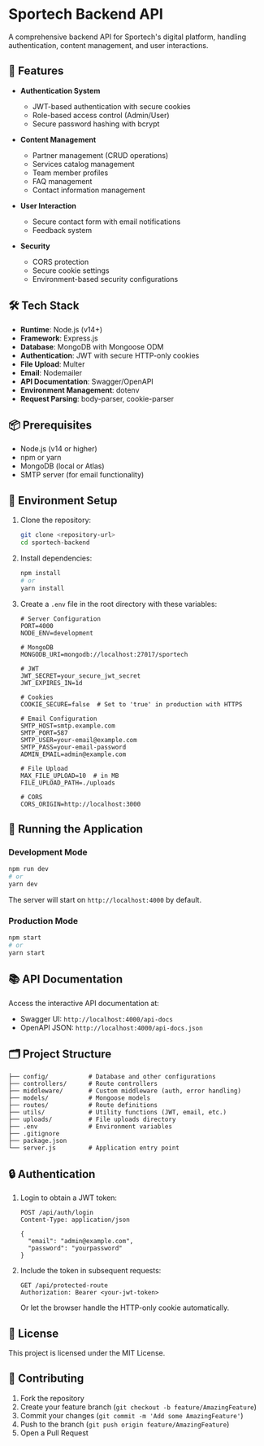 # Sportech Backend API

A comprehensive backend API for Sportech's digital platform, handling authentication, content management, and user interactions.

## 🚀 Features

- **Authentication System**

  - JWT-based authentication with secure cookies
  - Role-based access control (Admin/User)
  - Secure password hashing with bcrypt

- **Content Management**

  - Partner management (CRUD operations)
  - Services catalog management
  - Team member profiles
  - FAQ management
  - Contact information management

- **User Interaction**

  - Secure contact form with email notifications
  - Feedback system

- **Security**
  - CORS protection
  - Secure cookie settings
  - Environment-based security configurations

## 🛠 Tech Stack

- **Runtime**: Node.js (v14+)
- **Framework**: Express.js
- **Database**: MongoDB with Mongoose ODM
- **Authentication**: JWT with secure HTTP-only cookies
- **File Upload**: Multer
- **Email**: Nodemailer
- **API Documentation**: Swagger/OpenAPI
- **Environment Management**: dotenv
- **Request Parsing**: body-parser, cookie-parser

## 📦 Prerequisites

- Node.js (v14 or higher)
- npm or yarn
- MongoDB (local or Atlas)
- SMTP server (for email functionality)

## 🔧 Environment Setup

1. Clone the repository:

   ```bash
   git clone <repository-url>
   cd sportech-backend
   ```

2. Install dependencies:

   ```bash
   npm install
   # or
   yarn install
   ```

3. Create a `.env` file in the root directory with these variables:

   ```env
   # Server Configuration
   PORT=4000
   NODE_ENV=development

   # MongoDB
   MONGODB_URI=mongodb://localhost:27017/sportech

   # JWT
   JWT_SECRET=your_secure_jwt_secret
   JWT_EXPIRES_IN=1d

   # Cookies
   COOKIE_SECURE=false  # Set to 'true' in production with HTTPS

   # Email Configuration
   SMTP_HOST=smtp.example.com
   SMTP_PORT=587
   SMTP_USER=your-email@example.com
   SMTP_PASS=your-email-password
   ADMIN_EMAIL=admin@example.com

   # File Upload
   MAX_FILE_UPLOAD=10  # in MB
   FILE_UPLOAD_PATH=./uploads

   # CORS
   CORS_ORIGIN=http://localhost:3000
   ```

## 🚀 Running the Application

### Development Mode

```bash
npm run dev
# or
yarn dev
```

The server will start on `http://localhost:4000` by default.

### Production Mode

```bash
npm start
# or
yarn start
```

## 📚 API Documentation

Access the interactive API documentation at:

- Swagger UI: `http://localhost:4000/api-docs`
- OpenAPI JSON: `http://localhost:4000/api-docs.json`

## 🗂 Project Structure

```
├── config/           # Database and other configurations
├── controllers/      # Route controllers
├── middleware/       # Custom middleware (auth, error handling)
├── models/           # Mongoose models
├── routes/           # Route definitions
├── utils/            # Utility functions (JWT, email, etc.)
├── uploads/          # File uploads directory
├── .env              # Environment variables
├── .gitignore
├── package.json
└── server.js         # Application entry point
```

## 🔒 Authentication

1. Login to obtain a JWT token:

   ```http
   POST /api/auth/login
   Content-Type: application/json

   {
     "email": "admin@example.com",
     "password": "yourpassword"
   }
   ```

2. Include the token in subsequent requests:

   ```http
   GET /api/protected-route
   Authorization: Bearer <your-jwt-token>
   ```

   Or let the browser handle the HTTP-only cookie automatically.

## 📝 License

This project is licensed under the MIT License.

## 🤝 Contributing

1. Fork the repository
2. Create your feature branch (`git checkout -b feature/AmazingFeature`)
3. Commit your changes (`git commit -m 'Add some AmazingFeature'`)
4. Push to the branch (`git push origin feature/AmazingFeature`)
5. Open a Pull Request

